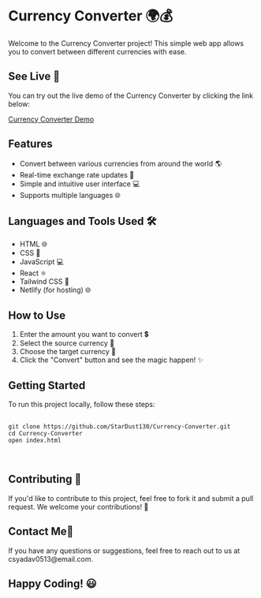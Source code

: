  <h1>Currency Converter 🌍💰</h1>
    <p>Welcome to the Currency Converter project! This simple web app allows you to convert between different currencies with ease.</p>
    
   <h2>See Live 🚀</h2>
    <p>You can try out the live demo of the Currency Converter by clicking the link below:</p>
    <a href="https://stardust-currency-converter.netlify.app" target="_blank">Currency Converter Demo</a>
    
    
  <h2>Features</h2>
    <ul>
        <li>Convert between various currencies from around the world 🌎</li>
        <li>Real-time exchange rate updates 🔄</li>
        <li>Simple and intuitive user interface 💻</li>
        <li>Supports multiple languages 🌐</li>
    </ul>
    <h2>Languages and Tools Used 🛠️</h2>
<ul>
    <li>HTML 🌐</li>
    <li>CSS 🎨</li>
    <li>JavaScript 💻</li>
    <li>React ⚛️</li>
    <li>Tailwind CSS 🚀</li>
    <li>Netlify (for hosting) 🌐</li>
</ul>


  <h2>How to Use</h2>
    <ol>
        <li>Enter the amount you want to convert 💲</li>
        <li>Select the source currency 🏦</li>
        <li>Choose the target currency 🎯</li>
        <li>Click the "Convert" button and see the magic happen! ✨</li>
    </ol>

  <h2>Getting Started</h2>
   <p>To run this project locally, follow these steps:</p>
    <pre>
        <code>
git clone https://github.com/StarDust130/Currency-Converter.git
cd Currency-Converter
open index.html
        </code>
    </pre>

  <h2>Contributing 🤝</h2>
    <p>If you'd like to contribute to this project, feel free to fork it and submit a pull request. We welcome your contributions! 🚀</p>

   <h2>Contact Me📧</h2>
    <p>If you have any questions or suggestions, feel free to reach out to us at csyadav0513@email.com.</p>

 <h2>Happy Coding! 😃</h2>
